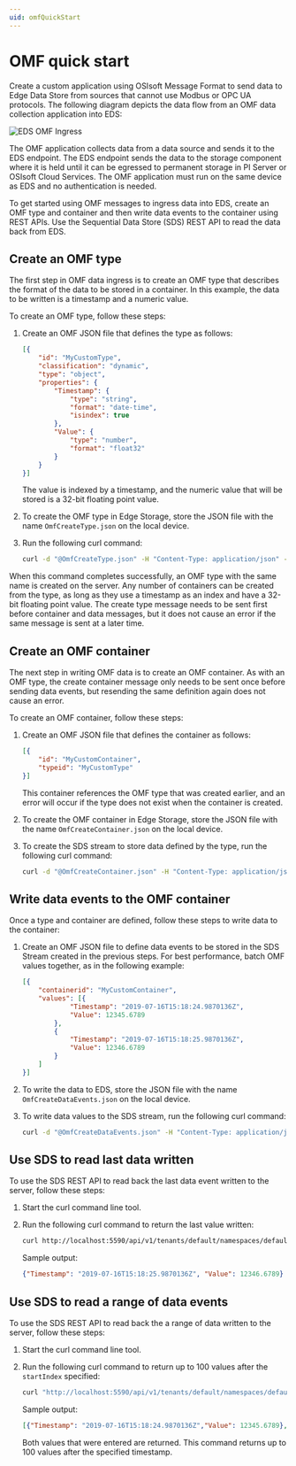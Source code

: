 ```yaml
---
uid: omfQuickStart
---
```


# OMF quick start

Create a custom application using OSIsoft Message Format to send data to Edge Data Store from sources that cannot use Modbus or OPC UA protocols. The following diagram depicts the data flow from an OMF data collection application into EDS:

![EDS OMF Ingress](https://osisoft.github.io/Edge-Data-Store-Docs/content/images/OMFIngressExample.jpg "OMF Ingress Example")

The OMF application collects data from a data source and sends it to the EDS endpoint. The EDS endpoint sends the data to the storage component where it is held until it can be egressed to permanent storage in PI Server or OSIsoft Cloud Services. The OMF application must run on the same device as EDS and no authentication is needed.

To get started using OMF messages to ingress data into EDS, create an OMF type and container and then write data events to the container using REST APIs. Use the Sequential Data Store (SDS) REST API to read the data back from EDS.

## Create an OMF type

The first step in OMF data ingress is to create an OMF type that describes the format of the data to be stored in a container. In this example, the data to be written is a timestamp and a numeric value.

To create an OMF type, follow these steps:

1. Create an OMF JSON file that defines the type as follows:

   ```json
   [{
       "id": "MyCustomType",
       "classification": "dynamic",
       "type": "object",
       "properties": {
           "Timestamp": {
               "type": "string",
               "format": "date-time",
               "isindex": true
           },
           "Value": {
               "type": "number",
               "format": "float32"
           }
       }
   }]
   ```

   The value is indexed by a timestamp, and the numeric value that will be stored is a 32-bit floating point value.

2. To create the OMF type in Edge Storage, store the JSON file with the name `OmfCreateType.json` on the local device.

3. Run the following curl command:

   ```bash
   curl -d "@OmfCreateType.json" -H "Content-Type: application/json" -H "producertoken: x " -H "omfversion: 1.1" -H "action: create" -H "messageformat: json" -H "messagetype: type" -X POST http://localhost:5590/api/v1/tenants/default/namespaces/default/omf/
   ```

When this command completes successfully, an OMF type with the same name is created on the server. Any number of containers can be created from the type, as long as they use a timestamp as an index and have a 32-bit floating point value. The create type message needs to be sent first before container and data messages, but it does not cause an error if the same message is sent at a later time.

## Create an OMF container

The next step in writing OMF data is to create an OMF container. As with an OMF type, the create container message only needs to be sent once before sending data events, but resending the same definition again does not cause an error.

To create an OMF container, follow these steps:

1. Create an OMF JSON file that defines the container as follows:

   ```json
   [{
       "id": "MyCustomContainer",
       "typeid": "MyCustomType"
   }]
   ```

   This container references the OMF type that was created earlier, and an error will occur if the type does not exist when the container is created.

2. To create the OMF container in Edge Storage, store the JSON file with the name `OmfCreateContainer.json` on the local device.

3. To create the SDS stream to store data defined by the type, run the following curl command:

   ```bash
   curl -d "@OmfCreateContainer.json" -H "Content-Type: application/json" -H "producertoken: x " -H "omfversion: 1.1" -H "action: create" -H "messageformat: json" -H "messagetype: container" -X POST http://localhost:5590/api/v1/tenants/default/namespaces/default/omf/
   ```

## Write data events to the OMF container

Once a type and container are defined, follow these steps to write data to the container:

1. Create an OMF JSON file to define data events to be stored in the SDS Stream created in the previous steps. For best performance, batch OMF values together, as in the following example:

   ```json
   [{
       "containerid": "MyCustomContainer",
       "values": [{
               "Timestamp": "2019-07-16T15:18:24.9870136Z",
               "Value": 12345.6789
           },
           {
               "Timestamp": "2019-07-16T15:18:25.9870136Z",
               "Value": 12346.6789
           }
       ]
   }]
   ```

1. To write the data to EDS, store the JSON file with the name `OmfCreateDataEvents.json` on the local device.

1. To write data values to the SDS stream, run the following curl command:

   ```bash
   curl -d "@OmfCreateDataEvents.json" -H "Content-Type: application/json" -H "producertoken: x " -H "omfversion: 1.1" -H "action: create" -H "messageformat: json" -H "messagetype: data" -X POST http://localhost:5590/api/v1/tenants/default/namespaces/default/omf/
   ```

## Use SDS to read last data written

To use the SDS REST API to read back the last data event written to the server, follow these steps:

1. Start the curl command line tool.

1. Run the following curl command to return the last value written:

   ```bash
   curl http://localhost:5590/api/v1/tenants/default/namespaces/default/streams/MyCustomContainer/Data/Last
   ```

   Sample output:

   ```json
   {"Timestamp": "2019-07-16T15:18:25.9870136Z", "Value": 12346.6789}
   ```

## Use SDS to read a range of data events

To use the SDS REST API to read back the a range of data written to the server, follow these steps:

1. Start the curl command line tool.

1. Run the following curl command to return up to 100 values after the `startIndex` specified:

   ```bash
   curl "http://localhost:5590/api/v1/tenants/default/namespaces/default/streams/MyCustomContainer/Data?startIndex=2017-07-08T13:00:00Z&count=100"
   ```

   Sample output:

   ```json
   [{"Timestamp": "2019-07-16T15:18:24.9870136Z","Value": 12345.6789}, {"Timestamp": "2019-07-16T15:18:25.9870136Z", "Value": 12346.6789}]
   ```

   Both values that were entered are returned. This command returns up to 100 values after the specified timestamp.

